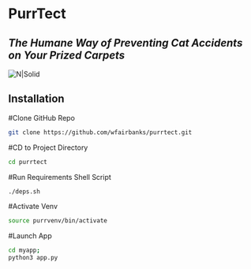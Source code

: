 # PurrTect
## _The Humane Way of Preventing Cat Accidents on Your Prized Carpets_

![N|Solid](https://i.imgur.com/IXANIV7.png)
## Installation

#Clone GitHub Repo
```sh
git clone https://github.com/wfairbanks/purrtect.git
```

#CD to Project Directory
```sh
cd purrtect
```

#Run Requirements Shell Script
```sh
./deps.sh
```

#Activate Venv
```sh
source purrvenv/bin/activate
```

#Launch App
```sh
cd myapp;
python3 app.py
```
